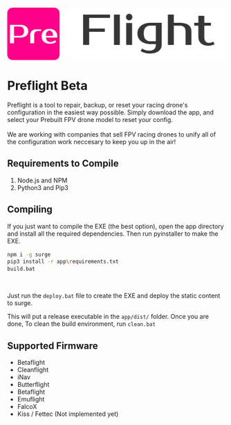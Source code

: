 ![](targets/img/logo.png)
# Preflight Beta

Preflight is a tool to repair, backup, or reset your racing drone's configuration in the easiest way possible. Simply download the app, and select your Prebuilt FPV drone model to reset your config.
<br><br>
We are working with companies that sell FPV racing drones to unify all of the configuration work neccesary to keep you up in the air! 

## Requirements to Compile
1. Node.js and NPM<br>
2. Python3 and Pip3<br>
## Compiling

If you just want to compile the EXE (the best option), open the app directory and install all the required dependencies. Then run pyinstaller to make the EXE.
```bash
npm i -g surge
pip3 install -r app\requirements.txt
build.bat
```
<br>

Just run the `deploy.bat` file to create the EXE and deploy the static content to surge.
<br>

This will put a release executable in the `app/dist/` folder. Once you are done, To clean the build environment, run `clean.bat`


## Supported Firmware
- Betaflight <br>
- Cleanflight <br>
- iNav <br>
- Butterflight <br>
- Betaflight <br>
- Emuflight <br>
- FalcoX <br>
- Kiss / Fettec (Not implemented yet) <br>